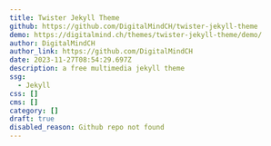 ```yaml
---
title: Twister Jekyll Theme
github: https://github.com/DigitalMindCH/twister-jekyll-theme
demo: https://digitalmind.ch/themes/twister-jekyll-theme/demo/
author: DigitalMindCH
author_link: https://github.com/DigitalMindCH
date: 2023-11-27T08:54:29.697Z
description: a free multimedia jekyll theme
ssg:
  - Jekyll
css: []
cms: []
category: []
draft: true
disabled_reason: Github repo not found
---
```

